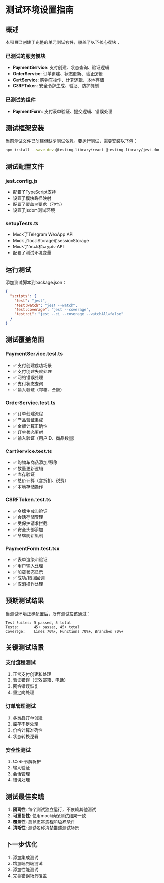 # 测试环境设置指南

## 概述
本项目已创建了完整的单元测试套件，覆盖了以下核心模块：

### 已测试的服务模块
- **PaymentService**: 支付创建、状态查询、验证逻辑
- **OrderService**: 订单创建、状态更新、验证逻辑  
- **CartService**: 购物车操作、计算逻辑、本地存储
- **CSRFToken**: 安全令牌生成、验证、防护机制

### 已测试的组件
- **PaymentForm**: 支付表单验证、提交逻辑、错误处理

## 测试框架安装

当前测试文件已创建但缺少测试依赖。要运行测试，需要安装以下包：

```bash
npm install --save-dev @testing-library/react @testing-library/jest-dom @testing-library/user-event jest ts-jest @types/jest jest-environment-jsdom identity-obj-proxy jest-transform-stub babel-jest
```

## 测试配置文件

### jest.config.js
- 配置了TypeScript支持
- 设置了模块路径映射
- 配置了覆盖率要求（70%）
- 设置了jsdom测试环境

### setupTests.ts
- Mock了Telegram WebApp API
- Mock了localStorage和sessionStorage
- Mock了fetch和crypto API
- 配置了测试环境变量

## 运行测试

添加测试脚本到package.json：

```json
{
  "scripts": {
    "test": "jest",
    "test:watch": "jest --watch",
    "test:coverage": "jest --coverage",
    "test:ci": "jest --ci --coverage --watchAll=false"
  }
}
```

## 测试覆盖范围

### PaymentService.test.ts
- ✅ 支付创建成功场景
- ✅ 支付创建失败处理
- ✅ 网络错误处理
- ✅ 支付状态查询
- ✅ 输入验证（邮箱、金额）

### OrderService.test.ts  
- ✅ 订单创建流程
- ✅ 产品验证集成
- ✅ 金额计算正确性
- ✅ 订单状态更新
- ✅ 输入验证（用户ID、商品数量）

### CartService.test.ts
- ✅ 购物车商品添加/移除
- ✅ 数量更新逻辑
- ✅ 库存验证
- ✅ 总价计算（含折扣、税费）
- ✅ 本地存储操作

### CSRFToken.test.ts
- ✅ 令牌生成和验证
- ✅ 会话存储管理
- ✅ 受保护请求拦截
- ✅ 安全头部添加
- ✅ 令牌刷新机制

### PaymentForm.test.tsx
- ✅ 表单渲染和验证
- ✅ 用户输入处理
- ✅ 加载状态显示
- ✅ 成功/错误回调
- ✅ 取消操作处理

## 预期测试结果

当测试环境正确配置后，所有测试应该通过：

```
Test Suites: 5 passed, 5 total
Tests:       45+ passed, 45+ total
Coverage:    Lines 70%+, Functions 70%+, Branches 70%+
```

## 关键测试场景

### 支付流程测试
1. 正常支付创建和处理
2. 验证错误（无效邮箱、电话）
3. 网络错误恢复
4. 重定向处理

### 订单管理测试
1. 多商品订单创建
2. 库存不足处理
3. 价格计算准确性
4. 状态转换逻辑

### 安全性测试
1. CSRF令牌保护
2. 输入验证
3. 会话管理
4. 错误处理

## 测试最佳实践

1. **隔离性**: 每个测试独立运行，不依赖其他测试
2. **可重复性**: 使用mock确保测试结果一致
3. **覆盖性**: 测试正常流程和边界条件
4. **清晰性**: 测试名称清楚描述测试场景

## 下一步优化

1. 添加集成测试
2. 增加端到端测试
3. 添加性能测试
4. 完善错误场景覆盖